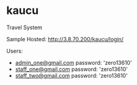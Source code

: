 # kaucu 
Travel System

Sample Hosted: http://3.8.70.200/kaucu/login/

Users:
- admin_one@gmail.com password: 'zero13610'
- staff_one@gmail.com password: 'zero13610'
- staff_two@gmail.com password: 'zero13610'
